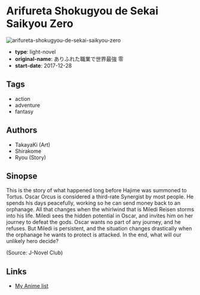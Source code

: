 # Arifureta Shokugyou de Sekai Saikyou Zero

![arifureta-shokugyou-de-sekai-saikyou-zero](https://cdn.myanimelist.net/images/manga/3/204822.jpg)

-   **type**: light-novel
-   **original-name**: ありふれた職業で世界最強 零
-   **start-date**: 2017-12-28

## Tags

-   action
-   adventure
-   fantasy

## Authors

-   TakayaKi (Art)
-   Shirakome
-   Ryou (Story)

## Sinopse

This is the story of what happened long before Hajime was summoned to Tortus. Oscar Orcus is considered a third-rate Synergist by most people. He spends his days peacefully, working so he can send money back to an orphanage. All that changes when the whirlwind that is Miledi Reisen storms into his life. Miledi sees the hidden potential in Oscar, and invites him on her journey to defeat the gods. Oscar wants no part of any journey, and he refuses. But Miledi is persistent, and the situation changes drastically when the orphanage he wants to protect is attacked. In the end, what will our unlikely hero decide?

(Source: J-Novel Club)

## Links

-   [My Anime list](https://myanimelist.net/manga/110615/Arifureta_Shokugyou_de_Sekai_Saikyou_Zero)
